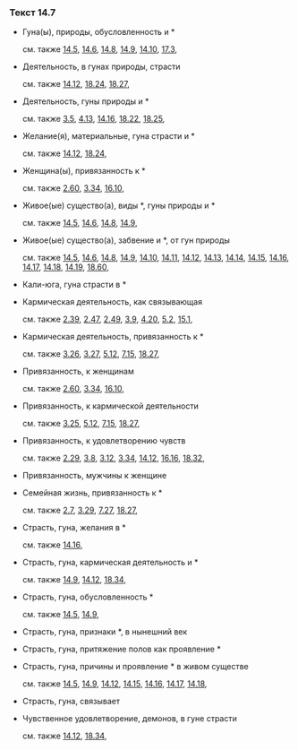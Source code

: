 ### Текст 14.7
	
- Гуна(ы), природы, обусловленность и *

	см. также  [14.5](../14/1405.md),  [14.6](../14/1406.md),  [14.8](../14/1408.md),  [14.9](../14/1409.md),  [14.10](../14/1410.md),  [17.3](../17/1703.md), 
	
- Деятельность, в гунах природы, страсти

	см. также  [14.12](../14/1412.md),  [18.24](../18/1824.md),  [18.27](../18/1827.md), 
	
- Деятельность, гуны природы и *

	см. также  [3.5](../03/0305.md),  [4.13](../04/0413.md),  [14.16](../14/1416.md),  [18.22](../18/1822.md),  [18.25](../18/1825.md), 
	
- Желание(я), материальные, гуна страсти и *

	см. также  [14.12](../14/1412.md),  [18.24](../18/1824.md), 
	
- Женщина(ы), привязанность к *

	см. также  [2.60](../02/0260.md),  [3.34](../03/0334.md),  [16.10](../16/1610.md), 
	
- Живое(ые) существо(а), виды *, гуны природы и *

	см. также  [14.5](../14/1405.md),  [14.6](../14/1406.md),  [14.8](../14/1408.md),  [14.9](../14/1409.md), 
	
- Живое(ые) существо(а), забвение и *, от гун природы

	см. также  [14.5](../14/1405.md),  [14.6](../14/1406.md),  [14.8](../14/1408.md),  [14.9](../14/1409.md),  [14.10](../14/1410.md),  [14.11](../14/1411.md),  [14.12](../14/1412.md),  [14.13](../14/1413.md),  [14.14](../14/1414.md),  [14.15](../14/1415.md),  [14.16](../14/1416.md),  [14.17](../14/1417.md),  [14.18](../14/1418.md),  [14.19](../14/1419.md),  [18.60](../18/1860.md), 
	
- Кали-юга, гуна страсти в *

	
- Кармическая деятельность, как связывающая

	см. также  [2.39](../02/0239.md),  [2.47](../02/0247.md),  [2.49](../02/0249.md),  [3.9](../03/0309.md),  [4.20](../04/0420.md),  [5.2](../05/0502.md),  [15.1](../15/1501.md), 
	
- Кармическая деятельность, привязанность к *

	см. также  [3.26](../03/0326.md),  [3.27](../03/0327.md),  [5.12](../05/0512.md),  [7.15](../07/0715.md),  [18.27](../18/1827.md), 
	
- Привязанность, к женщинам

	см. также  [2.60](../02/0260.md),  [3.34](../03/0334.md),  [16.10](../16/1610.md), 
	
- Привязанность, к кармической деятельности

	см. также  [3.25](../03/0325.md),  [5.12](../05/0512.md),  [7.15](../07/0715.md),  [18.27](../18/1827.md), 
	
- Привязанность, к удовлетворению чувств

	см. также  [2.29](../02/0229.md),  [3.8](../03/0308.md),  [3.12](../03/0312.md),  [3.34](../03/0334.md),  [14.12](../14/1412.md),  [16.16](../16/1616.md),  [18.32](../18/1832.md), 
	
- Привязанность, мужчины к женщине

	
- Семейная жизнь, привязанность к *

	см. также  [2.7](../02/0207.md),  [3.29](../03/0329.md),  [7.27](../07/0727.md),  [18.27](../18/1827.md), 
	
- Страсть, гуна, желания в *

	см. также  [14.16](../14/1416.md), 
	
- Страсть, гуна, кармическая деятельность и *

	см. также  [14.9](../14/1409.md),  [14.12](../14/1412.md),  [18.34](../18/1834.md), 
	
- Страсть, гуна, обусловленность *

	см. также  [14.5](../14/1405.md),  [14.9](../14/1409.md), 
	
- Страсть, гуна, признаки *, в нынешний век

	
- Страсть, гуна, притяжение полов как проявление *

	
- Страсть, гуна, причины и проявление * в живом существе

	см. также  [14.5](../14/1405.md),  [14.9](../14/1409.md),  [14.12](../14/1412.md),  [14.15](../14/1415.md),  [14.16](../14/1416.md),  [14.17](../14/1417.md),  [14.18](../14/1418.md), 
	
- Страсть, гуна, связывает

	
- Чувственное удовлетворение, демонов, в гуне страсти

	см. также  [14.12](../14/1412.md),  [18.34](../18/1834.md), 

